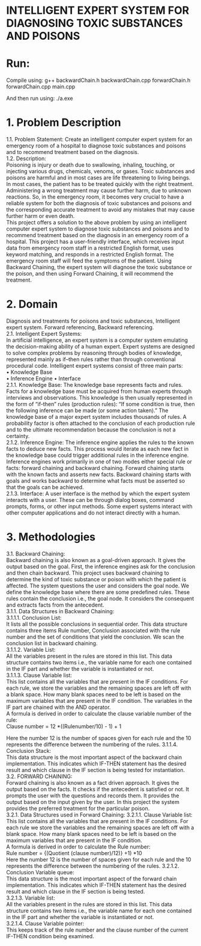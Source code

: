 # INTELLIGENT EXPERT SYSTEM FOR DIAGNOSING TOXIC SUBSTANCES AND POISONS

# Run:
Compile using:
g++ backwardChain.h backwardChain.cpp forwardChain.h forwardChain.cpp main.cpp

And then run using:
./a.exe

# 1. Problem Description  
1.1. Problem Statement: Create an intelligent computer expert system for an emergency room of a hospital to diagnose toxic substances and poisons and to recommend treatment based on the diagnosis.  
1.2. Description:  
Poisoning is injury or death due to swallowing, inhaling, touching, or injecting various drugs, chemicals, venoms, or gases. Toxic substances and poisons are harmful and in most cases are life threatening to living beings. In most cases, the patient has to be treated quickly with the right treatment. Administering a wrong treatment may cause further harm, due to unknown reactions. So, in the emergency room, it becomes very crucial to have a reliable system for both the diagnosis of toxic substances and poisons and the corresponding accurate treatment to avoid any mistakes that may cause further harm or even death.  
This project offers a solution to the above problem by using an intelligent computer expert system to diagnose toxic substances and poisons and to recommend treatment based on the diagnosis in an emergency room of a hospital. This project has a user-friendly interface, which receives input data from emergency room staff in a restricted English format, uses keyword matching, and responds in a restricted English format. The emergency room staff will feed the symptoms of the patient. Using Backward Chaining, the expert system will diagnose the toxic substance or the poison, and then using Forward Chaining, it will recommend the treatment.  

# 2. Domain  
Diagnosis and treatments for poisons and toxic substances, Intelligent expert system. Forward referencing, Backward referencing.  
2.1. Intelligent Expert Systems:  
In artificial intelligence, an expert system is a computer system emulating the decision-making ability of a human expert. Expert systems are designed to solve complex problems by reasoning through bodies of knowledge, represented mainly as if–then rules rather than through conventional procedural code. Intelligent expert systems consist of three main parts:  
• Knowledge Base  
• Inference Engine • Interface  
2.1.1. Knowledge Base: The knowledge base represents facts and rules. Facts for a knowledge base must be acquired from human experts through interviews and observations. This knowledge is then usually represented in the form of “if-then” rules (production rules): “If some condition is true, then the following inference can be made (or some action taken).” The knowledge base of a major expert system includes thousands of rules. A probability factor is often attached to the conclusion of each production rule and to the ultimate recommendation because the conclusion is not a certainty.  
2.1.2. Inference Engine: The inference engine applies the rules to the known facts to deduce new facts. This process would iterate as each new fact in the knowledge base could trigger additional rules in the inference engine. Inference engines work primarily in one of two modes either special rule or facts: forward chaining and backward chaining. Forward chaining starts with the known facts and asserts new facts. Backward chaining starts with goals and works backward to determine what facts must be asserted so that the goals can be achieved.   
2.1.3. Interface: A user interface is the method by which the expert system interacts with a user. These can be through dialog boxes, command prompts, forms, or other input methods. Some expert systems interact with other computer applications and do not interact directly with a human. 

# 3. Methodologies  
3.1. Backward Chaining:  
Backward chaining is also known as a goal-driven approach. It gives the output based on the goal. First, the inference engines ask for the conclusion and then chain backward. This project uses backward chaining to determine the kind of toxic substance or poison with which the patient is affected. The system questions the user and considers the goal node. We define the knowledge base where there are some predefined rules. These rules contain the conclusion i.e., the goal node. It considers the consequent and extracts facts from the antecedent.  
3.1.1. Data Structures in Backward Chaining:   
3.1.1.1. Conclusion List:    
It lists all the possible conclusions in sequential order. This data structure contains three items Rule number, Conclusion associated with the rule number and the set of conditions that yield the conclusion. We scan the conclusion list in backward chaining.  
3.1.1.2. Variable List:  
All the variables present in the rules are stored in this list. This data structure contains two items i.e., the variable name for each one contained in the IF part and whether the variable is instantiated or not.  
3.1.1.3. Clause Variable list:  
This list contains all the variables that are present in the IF conditions. For each rule, we store the variables and the remaining spaces are left off with a blank space. How many blank spaces need to be left is based on the maximum variables that are present in the IF condition. The variables in the IF part are chained with the AND operator.  
A formula is derived in order to calculate the clause variable number of the rule:  
Clause number = 12 *((Rulenumber/10) - 1) + 1  

Here the number 12 is the number of spaces given for each rule and the 10 represents the difference between the numbering of the rules. 
 3.1.1.4. Conclusion Stack:  
This data structure is the most important aspect of the backward chain implementation. This indicates which IF-THEN statement has the desired result and which clause in the IF section is being tested for instantiation.  
3.2. FORWARD CHAINING:    
Forward chaining is also known as a fact driven approach. It gives the output based on the facts. It checks if the antecedent is satisfied or not. It prompts the user with the questions and records them. It provides the output based on the input given by the user. In this project the system provides the preferred treatment for the particular poison.  
3.2.1. Data Structures used in Forward Chaining: 3.2.1.1. Clause Variable list:  
This list contains all the variables that are present in the IF conditions. For each rule we store the variables and the remaining spaces are left off with a blank space. How many blank spaces need to be left is based on the maximum variables that are present in the IF condition.  
A formula is derived in order to calculate the Rule number:  
Rule number = {(Quotient (clause number)/12)} +1) *10  
Here the number 12 is the number of spaces given for each rule and the 10 represents the difference between the numbering of the rules. 
3.2.1.2. Conclusion Variable queue:  
This data structure is the most important aspect of the forward chain implementation. This indicates which IF-THEN statement has the desired result and which clause in the IF section is being tested.  
3.2.1.3. Variable list:  
All the variables present in the rules are stored in this list. This data structure contains two items i.e., the variable name for each one contained in the IF part and whether the variable is instantiated or not.  
3.2.1.4. Clause Variable pointer:  
This keeps track of the rule number and the clause number of the current IF-THEN condition being examined.  
